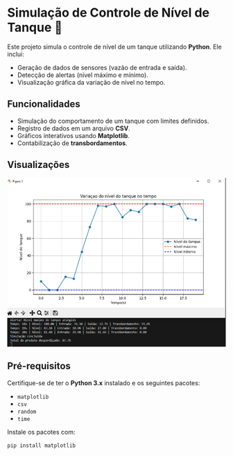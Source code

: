 # Simulação de Controle de Nível de Tanque 🚀

Este projeto simula o controle de nível de um tanque utilizando **Python**. Ele inclui:
- Geração de dados de sensores (vazão de entrada e saída).
- Detecção de alertas (nível máximo e mínimo).
- Visualização gráfica da variação de nível no tempo.

## Funcionalidades
- Simulação do comportamento de um tanque com limites definidos.
- Registro de dados em um arquivo **CSV**.
- Gráficos interativos usando **Matplotlib**.
- Contabilização de **transbordamentos**.

## Visualizações
![Gráfico do Tanque](images/case1.png)

## Pré-requisitos
Certifique-se de ter o **Python 3.x** instalado e os seguintes pacotes:
- `matplotlib`
- `csv`
- `random`
- `time`

Instale os pacotes com:
```bash
pip install matplotlib

